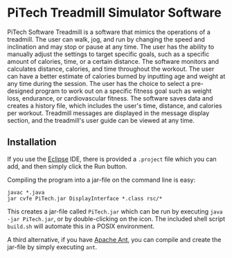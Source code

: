 PiTech Treadmill Simulator Software
===================================

PiTech Software Treadmill is a software that mimics the operations of a
treadmill. The user can walk, jog, and run by changing the speed and inclination
and may stop or pause at any time. The user has the ability to manually adjust
the settings to target specific goals, such as a specific amount of calories,
time, or a certain distance. The software monitors and calculates distance,
calories, and time throughout the workout. The user can have a better estimate
of calories burned by inputting age and weight at any time during the session.
The user has the choice to select a pre-designed program to work out on a
specific fitness goal such as weight loss, endurance, or cardiovascular fitness.
The software saves data and creates a history file, which includes the user's
time, distance, and calories per workout. Treadmill messages are displayed in
the message display section, and the treadmill's user guide can be viewed at any
time.


Installation
------------

If you use the [Eclipse][1] IDE, there is provided a `.project` file which you
can add, and then simply click the Run button.

Compiling the program into a jar-file on the command line is easy:

    javac *.java
    jar cvfe PiTech.jar DisplayInterface *.class rsc/*

This creates a jar-file called `PiTech.jar` which can be run by executing
`java -jar PiTech.jar`, or by double-clicking on the icon. The included shell
script `build.sh` will automate this in a POSIX environment.

A third alternative, if you have [Apache Ant][2], you can compile and create the
jar-file by simply executing `ant`.


[1]: http://www.eclipse.org/
[2]: http://ant.apache.org/
